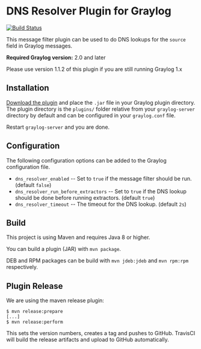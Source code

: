 DNS Resolver Plugin for Graylog
===============================

[![Build Status](https://travis-ci.org/graylog-labs/graylog-plugin-dnsresolver.svg)](https://travis-ci.org/graylog-labs/graylog-plugin-dnsresolver)

This message filter plugin can be used to do DNS lookups for the `source` field in Graylog messages.

**Required Graylog version:** 2.0 and later

Please use version 1.1.2 of this plugin if you are still running Graylog 1.x

## Installation

[Download the plugin](https://github.com/graylog-labs/graylog-plugin-dnsresolver/releases)
and place the `.jar` file in your Graylog plugin directory. The plugin directory
is the `plugins/` folder relative from your `graylog-server` directory by default
and can be configured in your `graylog.conf` file.

Restart `graylog-server` and you are done.

## Configuration

The following configuration options can be added to the Graylog configuration file.

* `dns_resolver_enabled` -- Set to `true` if the message filter should be run. (default `false`)
* `dns_resolver_run_before_extractors` -- Set to `true` if the DNS lookup should be done before running extractors. (default `true`)
* `dns_resolver_timeout` -- The timeout for the DNS lookup. (default `2s`)

## Build

This project is using Maven and requires Java 8 or higher.

You can build a plugin (JAR) with `mvn package`.

DEB and RPM packages can be build with `mvn jdeb:jdeb` and `mvn rpm:rpm` respectively.

## Plugin Release

We are using the maven release plugin:

```
$ mvn release:prepare
[...]
$ mvn release:perform
```

This sets the version numbers, creates a tag and pushes to GitHub. TravisCI will build the release artifacts and upload to GitHub automatically.
